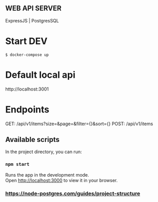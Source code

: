 ## WEB API SERVER

ExpressJS | PostgresSQL

# Start DEV
```
$ docker-compose up
```
# Default local api
http://localhost:3001

# Endpoints
GET: /api/v1/items?size=&page=&filter={}&sort={}
POST: /api/v1/items

## Available scripts

In the project directory, you can run:
### `npm start`

Runs the app in the development mode.\
Open [http://localhost:3000](http://localhost:3000) to view it in your browser.

### https://node-postgres.com/guides/project-structure